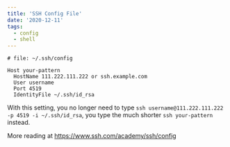 ```yaml
---
title: 'SSH Config File'
date: '2020-12-11'
tags:
  - config
  - shell
---
```


```plain text
# file: ~/.ssh/config

Host your-pattern
  HostName 111.222.111.222 or ssh.example.com
  User username
  Port 4519
  IdentityFile ~/.ssh/id_rsa
```

With this setting, you no longer need to type `ssh username@111.222.111.222 -p 4519 -i ~/.ssh/id_rsa`, you type the much shorter `ssh your-pattern` instead.

More reading at https://www.ssh.com/academy/ssh/config
